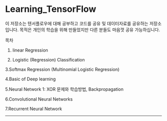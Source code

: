 # Learning_TensorFlow
이 저장소는 텐서플로우에 대해 공부하고 코드를 공유 및 데이터자료를 공유하는 저장소 입니다.
목적은 개인의 학습을 위해 만들었지만 다른 분들도 마음껏 공유 가능하십니다.



목차

1. linear Regression

2. Logistic (Regression) Classification

3.Softmax Regression (Multinomial Logistic Regression)

4.Basic of Deep learning

5.Neural Network 1: XOR 문제와 학습방법, Backpropagation

6.Convolutional Neural Networks

7.Recurrent Neural Network

-----------------------------------------------------------------------------
